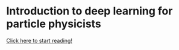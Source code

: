 # Introduction to deep learning for particle physicists

[Click here to start reading!](https://hsf-training.github.io/deep-learning-intro-for-hep/)
